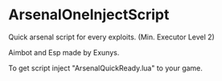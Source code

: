 # ArsenalOneInjectScript
Quick arsenal script for every exploits. (Min. Executor Level 2)

Aimbot and Esp made by Exunys.

To get script inject "ArsenalQuickReady.lua" to your game.
